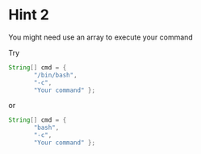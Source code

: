 # Hint 2

You might need use an array to execute your command

Try

```java
String[] cmd = {
       "/bin/bash",
       "-c",
       "Your command" };
```

or

```java
String[] cmd = {
       "bash",
       "-c",
       "Your command" };
```


